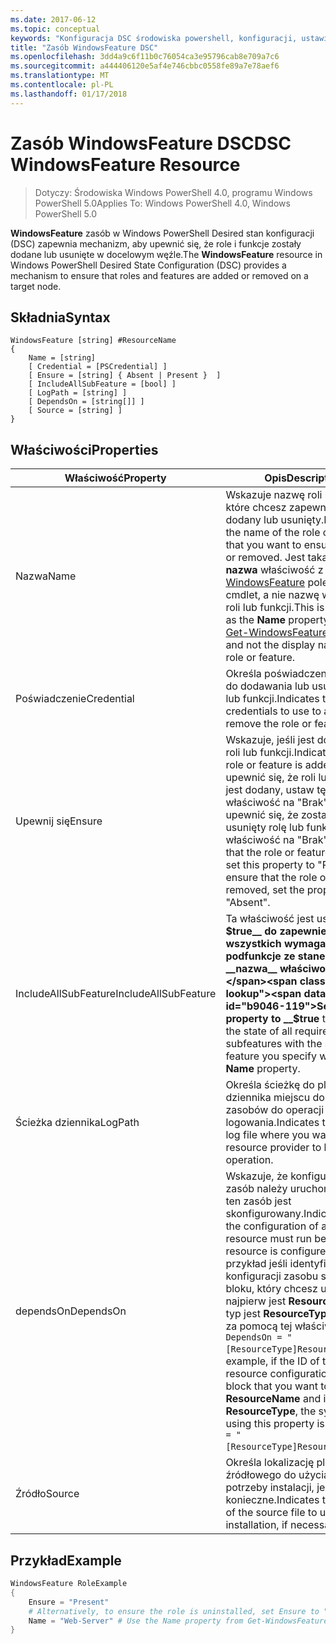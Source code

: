 ```yaml
---
ms.date: 2017-06-12
ms.topic: conceptual
keywords: "Konfiguracja DSC środowiska powershell, konfiguracji, ustawienia"
title: "Zasób WindowsFeature DSC"
ms.openlocfilehash: 3dd4a9c6f11b0c76054ca3e95796cab8e709a7c6
ms.sourcegitcommit: a444406120e5af4e746cbbc0558fe89a7e78aef6
ms.translationtype: MT
ms.contentlocale: pl-PL
ms.lasthandoff: 01/17/2018
---
```

# <a name="dsc-windowsfeature-resource"></a><span data-ttu-id="b9046-103">Zasób WindowsFeature DSC</span><span class="sxs-lookup"><span data-stu-id="b9046-103">DSC WindowsFeature Resource</span></span>

> <span data-ttu-id="b9046-104">Dotyczy: Środowiska Windows PowerShell 4.0, programu Windows PowerShell 5.0</span><span class="sxs-lookup"><span data-stu-id="b9046-104">Applies To: Windows PowerShell 4.0, Windows PowerShell 5.0</span></span>

<span data-ttu-id="b9046-105">**WindowsFeature** zasób w Windows PowerShell Desired stan konfiguracji (DSC) zapewnia mechanizm, aby upewnić się, że role i funkcje zostały dodane lub usunięte w docelowym węźle.</span><span class="sxs-lookup"><span data-stu-id="b9046-105">The **WindowsFeature** resource in Windows PowerShell Desired State Configuration (DSC) provides a mechanism to ensure that roles and features are added or removed on a target node.</span></span>

## <a name="syntax"></a><span data-ttu-id="b9046-106">Składnia</span><span class="sxs-lookup"><span data-stu-id="b9046-106">Syntax</span></span>

```
WindowsFeature [string] #ResourceName
{
    Name = [string]
    [ Credential = [PSCredential] ]
    [ Ensure = [string] { Absent | Present }  ]
    [ IncludeAllSubFeature = [bool] ]
    [ LogPath = [string] ]
    [ DependsOn = [string[]] ]
    [ Source = [string] ]
}
```

## <a name="properties"></a><span data-ttu-id="b9046-107">Właściwości</span><span class="sxs-lookup"><span data-stu-id="b9046-107">Properties</span></span>

|  <span data-ttu-id="b9046-108">Właściwość</span><span class="sxs-lookup"><span data-stu-id="b9046-108">Property</span></span>  |  <span data-ttu-id="b9046-109">Opis</span><span class="sxs-lookup"><span data-stu-id="b9046-109">Description</span></span>   | 
|---|---| 
| <span data-ttu-id="b9046-110">Nazwa</span><span class="sxs-lookup"><span data-stu-id="b9046-110">Name</span></span>| <span data-ttu-id="b9046-111">Wskazuje nazwę roli lub funkcji, które chcesz zapewnić zostanie dodany lub usunięty.</span><span class="sxs-lookup"><span data-stu-id="b9046-111">Indicates the name of the role or feature that you want to ensure is added or removed.</span></span> <span data-ttu-id="b9046-112">Jest taka sama jak __nazwa__ właściwość z [Get-WindowsFeature](/powershell/module/servermanager/Get-WindowsFeature) polecenia cmdlet, a nie nazwę wyświetlaną roli lub funkcji.</span><span class="sxs-lookup"><span data-stu-id="b9046-112">This is the same as the __Name__ property from the [Get-WindowsFeature](/powershell/module/servermanager/Get-WindowsFeature) cmdlet, and not the display name of the role or feature.</span></span>| 
| <span data-ttu-id="b9046-113">Poświadczenie</span><span class="sxs-lookup"><span data-stu-id="b9046-113">Credential</span></span>| <span data-ttu-id="b9046-114">Określa poświadczenia używane do dodawania lub usuwania roli lub funkcji.</span><span class="sxs-lookup"><span data-stu-id="b9046-114">Indicates the credentials to use to add or remove the role or feature.</span></span>| 
| <span data-ttu-id="b9046-115">Upewnij się</span><span class="sxs-lookup"><span data-stu-id="b9046-115">Ensure</span></span>| <span data-ttu-id="b9046-116">Wskazuje, jeśli jest dodawany roli lub funkcji.</span><span class="sxs-lookup"><span data-stu-id="b9046-116">Indicates if the role or feature is added.</span></span> <span data-ttu-id="b9046-117">Aby upewnić się, że roli lub funkcji jest dodany, ustaw tę właściwość na "Brak", aby upewnić się, że zostanie usunięty rolę lub funkcję, ustaw właściwość na "Brak".</span><span class="sxs-lookup"><span data-stu-id="b9046-117">To ensure that the role or feature is added, set this property to "Present" To ensure that the role or feature is removed, set the property to "Absent".</span></span>| 
| <span data-ttu-id="b9046-118">IncludeAllSubFeature</span><span class="sxs-lookup"><span data-stu-id="b9046-118">IncludeAllSubFeature</span></span>| <span data-ttu-id="b9046-119">Ta właściwość jest ustawiana __$true__ do zapewnienia stan wszystkich wymaganych podfunkcje ze stanem funkcji z __nazwa__ właściwości.</span><span class="sxs-lookup"><span data-stu-id="b9046-119">Set this property to __$true__ to ensure the state of all required subfeatures with the state of the feature you specify with the __Name__ property.</span></span>| 
| <span data-ttu-id="b9046-120">Ścieżka dziennika</span><span class="sxs-lookup"><span data-stu-id="b9046-120">LogPath</span></span>| <span data-ttu-id="b9046-121">Określa ścieżkę do pliku dziennika miejscu dostawcy zasobów do operacji logowania.</span><span class="sxs-lookup"><span data-stu-id="b9046-121">Indicates the path to a log file where you want the resource provider to log the operation.</span></span>| 
| <span data-ttu-id="b9046-122">dependsOn</span><span class="sxs-lookup"><span data-stu-id="b9046-122">DependsOn</span></span>| <span data-ttu-id="b9046-123">Wskazuje, że konfiguracja inny zasób należy uruchomić przed ten zasób jest skonfigurowany.</span><span class="sxs-lookup"><span data-stu-id="b9046-123">Indicates that the configuration of another resource must run before this resource is configured.</span></span> <span data-ttu-id="b9046-124">Na przykład jeśli identyfikator konfiguracji zasobu skryptu bloku, który chcesz uruchomić najpierw jest __ResourceName__ i jej typ jest __ResourceType__, składnia za pomocą tej właściwości jest `DependsOn = "[ResourceType]ResourceName"`.</span><span class="sxs-lookup"><span data-stu-id="b9046-124">For example, if the ID of the resource configuration script block that you want to run first is __ResourceName__ and its type is __ResourceType__, the syntax for using this property is `DependsOn = "[ResourceType]ResourceName"`.</span></span>| 
| <span data-ttu-id="b9046-125">Źródło</span><span class="sxs-lookup"><span data-stu-id="b9046-125">Source</span></span>| <span data-ttu-id="b9046-126">Określa lokalizację pliku źródłowego do użycia na potrzeby instalacji, jeśli to konieczne.</span><span class="sxs-lookup"><span data-stu-id="b9046-126">Indicates the location of the source file to use for installation, if necessary.</span></span>| 

## <a name="example"></a><span data-ttu-id="b9046-127">Przykład</span><span class="sxs-lookup"><span data-stu-id="b9046-127">Example</span></span>
```powershell
WindowsFeature RoleExample
{
    Ensure = "Present" 
    # Alternatively, to ensure the role is uninstalled, set Ensure to "Absent"
    Name = "Web-Server" # Use the Name property from Get-WindowsFeature  
}
```

